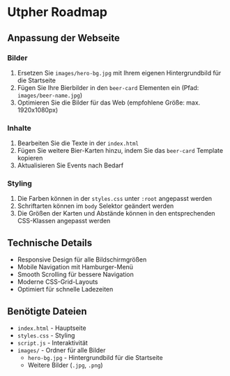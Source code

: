 # Utpher Roadmap

## Anpassung der Webseite

### Bilder
1. Ersetzen Sie `images/hero-bg.jpg` mit Ihrem eigenen Hintergrundbild für die Startseite
2. Fügen Sie Ihre Bierbilder in den `beer-card` Elementen ein (Pfad: `images/beer-name.jpg`)
3. Optimieren Sie die Bilder für das Web (empfohlene Größe: max. 1920x1080px)

### Inhalte
1. Bearbeiten Sie die Texte in der `index.html`
2. Fügen Sie weitere Bier-Karten hinzu, indem Sie das `beer-card` Template kopieren
3. Aktualisieren Sie Events nach Bedarf

### Styling
1. Die Farben können in der `styles.css` unter `:root` angepasst werden
2. Schriftarten können im `body` Selektor geändert werden
3. Die Größen der Karten und Abstände können in den entsprechenden CSS-Klassen angepasst werden

## Technische Details
- Responsive Design für alle Bildschirmgrößen
- Mobile Navigation mit Hamburger-Menü
- Smooth Scrolling für bessere Navigation
- Moderne CSS-Grid-Layouts
- Optimiert für schnelle Ladezeiten

## Benötigte Dateien
- `index.html` - Hauptseite
- `styles.css` - Styling
- `script.js` - Interaktivität
- `images/` - Ordner für alle Bilder
  - `hero-bg.jpg` - Hintergrundbild für die Startseite
  - Weitere Bilder (`.jpg`, `.png`)